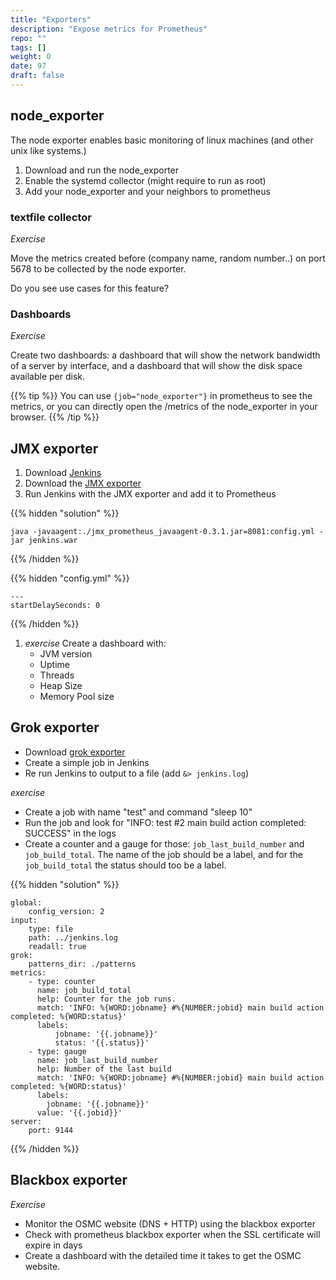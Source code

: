 ```yaml
---
title: "Exporters"
description: "Expose metrics for Prometheus"
repo: ""
tags: []
weight: 0
date: 97
draft: false
---
```


## node_exporter

The node exporter enables basic monitoring of linux machines (and other unix
like systems.)

1. Download and run the node_exporter
1. Enable the systemd collector (might require to run as root)
1. Add your node_exporter and your neighbors to prometheus

### textfile collector

*Exercise*

Move the metrics created before (company name, random number..) on port 5678 to
be collected by the node exporter.


Do you see use cases for this feature?

### Dashboards

*Exercise*

Create two dashboards: a dashboard that will show the network bandwidth of a
server by interface, and a dashboard that will show the disk space available per
disk.

{{% tip %}}
You can use `{job="node_exporter"}` in prometheus to see the metrics, or you
can directly open the /metrics of the node_exporter in your browser.
{{% /tip %}}


## JMX exporter

1. Download [Jenkins](https://jenkins.io/download/)
1. Download the [JMX
   exporter](https://github.com/prometheus/jmx_exporter)
1. Run Jenkins with the JMX exporter and add it to Prometheus

{{% hidden "solution" %}}
```
java -javaagent:./jmx_prometheus_javaagent-0.3.1.jar=8081:config.yml -jar jenkins.war
```
{{% /hidden %}}

{{% hidden "config.yml" %}}
```
---
startDelaySeconds: 0
```
{{% /hidden %}}


1. *exercise* Create a dashboard with:
    - JVM version
    - Uptime
    - Threads
    - Heap Size
    - Memory Pool size

## Grok exporter

- Download [grok exporter](https://github.com/fstab/grok_exporter)
- Create a simple job in Jenkins
- Re run Jenkins to output to a file (add `&> jenkins.log`)

*exercise*

- Create a job with name "test" and command "sleep 10"
- Run the job and look for "INFO: test #2 main build action completed: SUCCESS"
  in the logs
- Create a counter and a gauge for those: `job_last_build_number` and
  `job_build_total`. The name of the job should be a label, and for the
  `job_build_total` the status should too be a label.

{{% hidden "solution" %}}
```
global:
    config_version: 2
input:
    type: file
    path: ../jenkins.log
    readall: true
grok:
    patterns_dir: ./patterns
metrics:
    - type: counter
      name: job_build_total
      help: Counter for the job runs.
      match: 'INFO: %{WORD:jobname} #%{NUMBER:jobid} main build action
completed: %{WORD:status}'
      labels:
          jobname: '{{.jobname}}'
          status: '{{.status}}'
    - type: gauge
      name: job_last_build_number
      help: Number of the last build
      match: 'INFO: %{WORD:jobname} #%{NUMBER:jobid} main build action
completed: %{WORD:status}'
      labels:
        jobname: '{{.jobname}}'
      value: '{{.jobid}}'
server:
    port: 9144
```
{{% /hidden %}}


## Blackbox exporter

*Exercise*

- Monitor the OSMC website (DNS + HTTP) using the blackbox exporter
- Check with prometheus blackbox exporter when the SSL certificate will expire
  in days
- Create a dashboard with the detailed time it takes to get the OSMC website.
